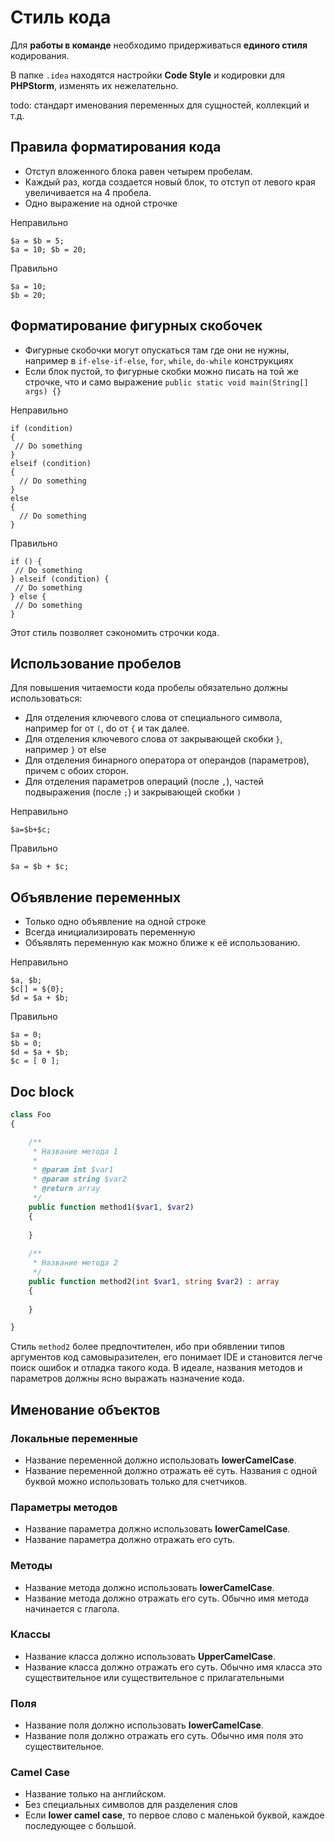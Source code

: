# Стиль кода

Для **работы в команде** необходимо придерживаться **единого стиля** кодирования.

В папке `.idea` находятся настройки **Code Style** и кодировки для **PHPStorm**, 
изменять их нежелательно.

todo: стандарт именования переменных для сущностей, коллекций и т.д.

## Правила форматирования кода

* Отступ вложенного блока равен четырем пробелам. 
* Каждый раз, когда создается новый блок, то отступ от левого края увеличивается на 4 пробела.
* Одно выражение на одной строчке

Неправильно

    $a = $b = 5;
    $a = 10; $b = 20;

Правильно

    $a = 10;
    $b = 20;

## Форматирование фигурных скобочек

* Фигурные скобочки могут опускаться там где они не нужны, например в `if-else-if-else`, `for`, `while`, `do-while` конструкциях
* Если блок пустой, то фигурные скобки можно писать на той же строчке, 
что и само выражение `public static void main(String[] args) {}`

Неправильно

    if (condition)
    {
     // Do something
    }
    elseif (condition)
    {
      // Do something
    }
    else
    {
      // Do something
    }

Правильно

    if () {
     // Do something
    } elseif (condition) {
     // Do something
    } else {
     // Do something
    }

Этот стиль позволяет сэкономить строчки кода.

## Использование пробелов

Для повышения читаемости кода пробелы обязательно должны использоваться:

* Для отделения ключевого слова от специального символа, например for от `(`, do от `{` и так далее.
* Для отделения ключевого слова от закрывающей скобки `}`, например `}` от else
* Для отделения бинарного оператора от операндов (параметров), причем с обоих сторон.
* Для отделения параметров операций (после `,`), частей подвыражения (после `;`) и закрывающей скобки `)`

Неправильно

    $a=$b+$c;

Правильно

    $a = $b + $c;

## Объявление переменных

* Только одно объявление на одной строке
* Всегда инициализировать переменную
* Объявлять переменную как можно ближе к её использованию.

Неправильно

    $a, $b;
    $c[] = ${0};
    $d = $a + $b;

Правильно

    $a = 0;
    $b = 0;
    $d = $a + $b;
    $c = [ 0 ];

## Doc block

```php
class Foo
{

    /**
     * Название метода 1
     * 
     * @param int $var1
     * @param string $var2
     * @return array
     */
    public function method1($var1, $var2)
    {
        
    }
    
    /**
     * Название метода 2
     */
    public function method2(int $var1, string $var2) : array
    {
        
    }

}
```

Стиль `method2` более предпочтителен, ибо при обявлении типов аргументов
код самовыразителен, его понимает IDE и становится легче поиск ошибок 
и отладка такого кода.
В идеале, названия методов и параметров должны ясно выражать назначение кода.

## Именование объектов

### Локальные переменные

* Название переменной должно использовать **lowerCamelCase**.
* Название переменной должно отражать её суть. 
Названия с одной буквой можно использовать только для счетчиков.

### Параметры методов

* Название параметра должно использовать **lowerCamelCase**.
* Название параметра должно отражать его суть.

### Методы

* Название метода должно использовать **lowerCamelCase**.
* Название метода должно отражать его суть. Обычно имя метода начинается с глагола.

### Классы

* Название класса должно использовать **UpperCamelCase**.
* Название класса должно отражать его суть. 
Обычно имя класса это существительное или существительное с прилагательными

### Поля

* Название поля должно использовать **lowerCamelCase**.
* Название поля должно отражать его суть. Обычно имя поля это существительное.

### Camel Case

* Название только на английском.
* Без специальных символов для разделения слов
* Если **lower camel case**, то первое слово с маленькой буквой, каждое последующее с большой.
